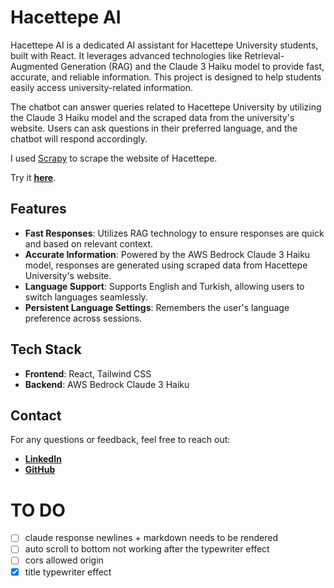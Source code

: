 # Hacettepe AI

Hacettepe AI is a dedicated AI assistant for Hacettepe University students, built with React. It leverages advanced technologies like Retrieval-Augmented Generation (RAG) and the Claude 3 Haiku model to provide fast, accurate, and reliable information. This project is designed to help students easily access university-related information.

The chatbot can answer queries related to Hacettepe University by utilizing the Claude 3 Haiku model and the scraped data from the university's website. Users can ask questions in their preferred language, and the chatbot will respond accordingly.

I used [Scrapy](https://scrapy.org/) to scrape the website of Hacettepe.

Try it [**here**](https://hacettepe-ai.vercel.app/).

## Features

- **Fast Responses**: Utilizes RAG technology to ensure responses are quick and based on relevant context.
- **Accurate Information**: Powered by the AWS Bedrock Claude 3 Haiku model, responses are generated using scraped data from Hacettepe University's website.
- **Language Support**: Supports English and Turkish, allowing users to switch languages seamlessly.
- **Persistent Language Settings**: Remembers the user's language preference across sessions.

## Tech Stack

- **Frontend**: React, Tailwind CSS
- **Backend**: AWS Bedrock Claude 3 Haiku

## Contact

For any questions or feedback, feel free to reach out:

- [**LinkedIn**](https://www.linkedin.com/in/ufuk-tanr%C4%B1verdi-91a503264/)
- [**GitHub**](https://github.com/UfukTanriverdi8)


# TO DO
- [ ] claude response newlines + markdown needs to be rendered
- [ ] auto scroll to bottom not working after the typewriter effect
- [ ] cors allowed origin
- [X] title typewriter effect